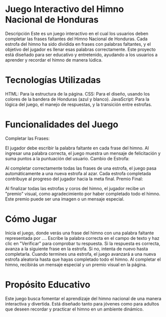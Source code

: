 # Juego Interactivo del Himno Nacional de Honduras
Descripción
Este es un juego interactivo en el cual los usuarios deben completar las frases faltantes del Himno Nacional de Honduras. Cada estrofa del himno ha sido dividida en frases con palabras faltantes, y el objetivo del jugador es llenar esas palabras correctamente. Este proyecto está diseñado para ser educativo y entretenido, ayudando a los usuarios a aprender y recordar el himno de manera lúdica.

# Tecnologías Utilizadas
HTML: Para la estructura de la página.
CSS: Para el diseño, usando los colores de la bandera de Honduras (azul y blanco).
JavaScript: Para la lógica del juego, el manejo de respuestas, y la transición entre estrofas.

# Funcionalidades del Juego
Completar las Frases:

El jugador debe escribir la palabra faltante en cada frase del himno.
Al ingresar una palabra correcta, el juego muestra un mensaje de felicitación y suma puntos a la puntuación del usuario.
Cambio de Estrofa:

Al completar correctamente todas las frases de una estrofa, el juego pasa automáticamente a una nueva estrofa al azar.
Cada estrofa completada contribuye al progreso del jugador hacia la meta final.
Premio Final:

Al finalizar todas las estrofas y coros del himno, el jugador recibe un "premio" visual, como agradecimiento por haber completado todo el himno. Este premio puede ser una imagen o un mensaje especial.

# Cómo Jugar
Inicia el juego, donde verás una frase del himno con una palabra faltante representada por ....
Escribe la palabra correcta en el campo de texto y haz clic en "Verificar" para comprobar tu respuesta.
Si la respuesta es correcta, avanza a la siguiente frase en la estrofa. Si no, intenta de nuevo hasta completarla.
Cuando termines una estrofa, el juego avanzará a una nueva estrofa aleatoria hasta que hayas completado todo el himno.
Al completar el himno, recibirás un mensaje especial y un premio visual en la página. 

# Propósito Educativo
Este juego busca fomentar el aprendizaje del himno nacional de una manera interactiva y divertida. Está diseñado tanto para jóvenes como para adultos que deseen recordar y practicar el himno en un ambiente dinámico.
